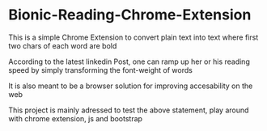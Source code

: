 <h1>Bionic-Reading-Chrome-Extension</h1>
<p>This is a simple Chrome Extension to convert plain text into text where first two chars of each word are bold</p>
<p>According to the latest linkedin Post, one can ramp up her or his reading speed by simply transforming the font-weight of words</p>
<p>It is also meant to be a browser solution for improving accesability on the web</p>
<p>This project is mainly adressed to test the above statement, play around with chrome extension, js and bootstrap</p>
